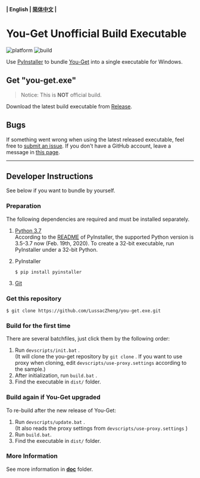 **| English | [简体中文](README_cn.md) |**

# You-Get Unofficial Build Executable

![platform](https://img.shields.io/badge/platform-windows-brightgreen)
![build](https://img.shields.io/badge/build-200219-blue)

Use [PyInstaller](https://github.com/pyinstaller/pyinstaller) to bundle [You-Get](https://github.com/soimort/you-get) into a single executable for Windows.

## Get "you-get.exe"

> Notice: This is **NOT** official build.

Download the latest build executable from [Release](https://github.com/LussacZheng/you-get.exe/releases).

## Bugs

If something went wrong when using the latest released  executable, feel free to [submit an issue](https://github.com/LussacZheng/you-get.exe/issues). If you don't have a GitHub account, leave a message in [this page](https://blog.lussac.net/archives/315/).

---

## Developer Instructions

See below if you want to bundle by yourself.

### Preparation

The following dependencies are required and must be installed separately.

1. [Python 3.7](https://www.python.org/downloads/windows/)  
   According to the [README](https://github.com/pyinstaller/pyinstaller#requirements-and-tested-platforms) of PyInstaller, the supported Python version is 3.5-3.7 now (Feb. 19th, 2020). To create a 32-bit executable, run PyInstaller under a 32-bit Python.

2. PyInstaller

   ```shell
   $ pip install pyinstaller
   ```

3. [Git](https://git-scm.com/) 

### Get this repository

```shell
$ git clone https://github.com/LussacZheng/you-get.exe.git
```

### Build for the first time

There are several batchfiles, just click them by the following order:

1. Run `devscripts/init.bat` .  
   (It will clone the you-get repository by `git clone` . If you want to use proxy when cloning, edit `devscripts/use-proxy.settings` according to the sample.)
2. After initialization, run `build.bat` .
3. Find the executable in `dist/` folder.

### Build again if You-Get upgraded

To re-build after the new release of You-Get:

1. Run `devscripts/update.bat` .  
   (It also reads the proxy settings from `devscripts/use-proxy.settings` )
2. Run `build.bat`.
3. Find the executable in `dist/` folder.

### More Information

See more information in [**doc**](https://github.com/LussacZheng/you-get.exe/tree/master/doc) folder.
